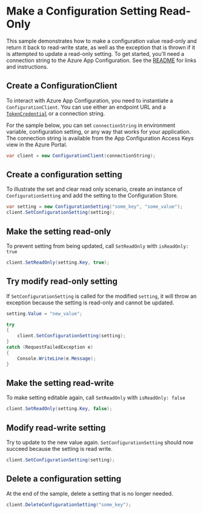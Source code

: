 # Make a Configuration Setting Read-Only

This sample demonstrates how to make a configuration value read-only and return it back to read-write state, as well as the exception that is thrown if it is attempted to update a read-only setting. To get started, you'll need a connection string to the Azure App Configuration. See the [README](../README.md) for links and instructions.

## Create a ConfigurationClient

To interact with Azure App Configuration, you need to instantiate a `ConfigurationClient`. You can use either an endpoint URL and a [`TokenCredential`](../../../identity/Azure.Identity/README.md#credentials) or a connection string.
 
For the sample below, you can set `connectionString` in environment variable, configuration setting, or any way that works for your application. The connection string is available from the App Configuration Access Keys view in the Azure Portal.

```C# Snippet:AzConfigSample3_CreateConfigurationClient
var client = new ConfigurationClient(connectionString);
```

## Create a configuration setting

To illustrate the set and clear read only scenario, create an instance of `ConfigurationSetting` and add the setting to the Configuration Store.

```C# Snippet:AzConfigSample3_SetConfigurationSetting
var setting = new ConfigurationSetting("some_key", "some_value");
client.SetConfigurationSetting(setting);
```

## Make the setting read-only

To prevent setting from being updated, call `SetReadOnly` with `isReadOnly: true`

```C# Snippet:AzConfigSample3_SetReadOnly
client.SetReadOnly(setting.Key, true);
```

## Try modify read-only setting

If `SetConfigurationSetting` is called for the modified `setting`, it will throw an exception because the setting is read-only and cannot be updated.

```C# Snippet:AzConfigSample3_SetConfigurationSettingReadOnly
setting.Value = "new_value";

try
{
    client.SetConfigurationSetting(setting);
}
catch (RequestFailedException e)
{
    Console.WriteLine(e.Message);
}
```

## Make the setting read-write

To make setting editable again, call `SetReadOnly` with `isReadOnly: false`

```C# Snippet:AzConfigSample3_SetReadWrite
client.SetReadOnly(setting.Key, false);
```

## Modify read-write setting

Try to update to the new value again. `SetConfigurationSetting` should now succeed because the setting is read write.

```C# Snippet:AzConfigSample3_SetConfigurationSettingReadWrite
client.SetConfigurationSetting(setting);
```

## Delete a configuration setting

At the end of the sample, delete a setting that is no longer needed.

```C# Snippet:AzConfigSample3_DeleteConfigurationSetting
client.DeleteConfigurationSetting("some_key");
```

